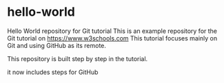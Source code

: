 # hello-world
Hello World repository for Git tutorial
This is an example repository for the Git tutorial on https://www.w3schools.com
 This tutorial focuses mainly on Git and using GitHub as its remote.
 
This repository is built step by step in the tutorial.

it now includes steps for GitHub
